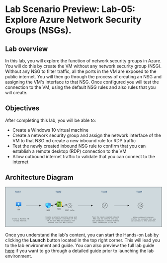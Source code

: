 # Lab Scenario Preview: Lab-05: Explore Azure Network Security Groups (NSGs).

## Lab overview

In this lab, you will explore the function of network security groups in Azure. You will do this by create the VM without any network security group (NSG). Without any NSG to filter traffic, all the ports in the VM are exposed to the public internet. You will then go through the process of creating an NSG and assigning the VM's interface to that NSG. Once configured you will test the connection to the VM, using the default NSG rules and also rules that you will create.

## Objectives

After completing this lab, you will be able to:

- Create a Windows 10 virtual machine
- Create a network security group and assign the network interface of the VM to that NSG.nd create a new inbound rule for RDP traffic
- Test the newly created inbound NSG rule to confirm that you can establish a remote desktop (RDP) connection to the VM 
- Allow outbound internet traffic to validate that you can connect to the internet

## Architecture Diagram

 ![](../Images/preview05.png)

Once you understand the lab's content, you can start the Hands-on Lab by clicking the **Launch** button located in the top right corner. This will lead you to the lab environment and guide. You can also preview the full lab guide [here](https://experience.cloudlabs.ai/#/labguidepreview/f4ba658e-0401-499f-9c66-a91afd5f5110) if you want to go through a detailed guide prior to launching the lab environment. 

